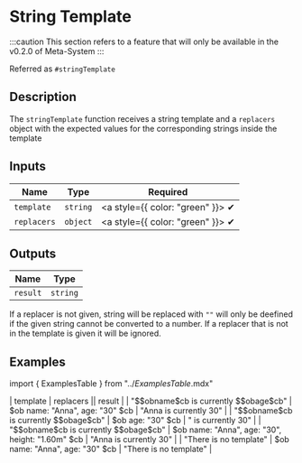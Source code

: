# String Template
:::caution
This section refers to a feature that will only be available in the v0.2.0 of Meta-System
:::

Referred as `#stringTemplate`

## Description
The `stringTemplate` function receives a string template and a `replacers` object with the expected values for the corresponding strings inside the template

## Inputs
| Name | Type | Required
|------|------|:-----:|
| `template` | `string` | <a style={{ color: "green" }}> ✔ </a>
| `replacers` | `object` | <a style={{ color: "green" }}> ✔ </a>


## Outputs
| Name | Type |
|------|------|
| `result` | `string` |

If a replacer is not given, string will be replaced with `""` will only be deefined if the given string cannot be converted to a number.
If a replacer that is not in the template is given it will be ignored.

## Examples
import { ExamplesTable } from "../_ExamplesTable_.mdx"

<ExamplesTable>
| template | replacers || result |
| "$$obname$cb is currently $$obage$cb" | $ob name: "Anna", age: "30" $cb | "Anna is currently 30" |
| "$$obname$cb is currently $$obage$cb" | $ob age: "30" $cb | " is currently 30" |
| "$$obname$cb is currently $$obage$cb" | $ob name: "Anna", age: "30", height: "1.60m" $cb | "Anna is currently 30" |
| "There is no template" | $ob name: "Anna", age: "30" $cb | "There is no template" |
</ExamplesTable>
